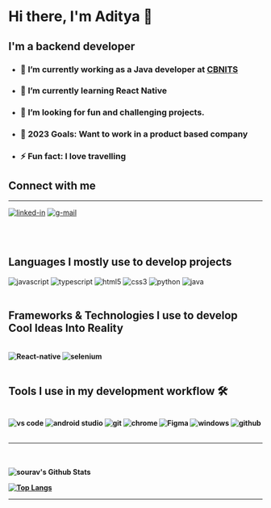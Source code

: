 # Hi there, I'm Aditya 👋

## I'm a backend developer

- ### 🔭 I’m currently working as a Java developer at [CBNITS](https://www.cbnits.com/)
- ### 🌱 I’m currently learning React Native
- ### 👯 I’m looking for fun and challenging projects.
- ### 🥅 2023 Goals: Want to work in a product based company
- ### ⚡ Fun fact: I love travelling


## Connect with me

---

[<img  alt="linked-in" src="https://img.shields.io/badge/linkedin-%230077B5.svg?&style=for-the-badge&logo=linkedin&logoColor=white" />](https://www.linkedin.com/in/aditya-devz)
[<img  alt="g-mail" src="https://img.shields.io/badge/Gmail-D14836?style=for-the-badge&logo=gmail&logoColor=white" />](mailto:ak88564@gmail.com)

<br />
<br />

## Languages I mostly use to develop projects

<img alt="javascript" src="https://img.shields.io/badge/JavaScript-F7DF1E?style=for-the-badge&logo=javascript&logoColor=black" />
<img alt="typescript" src="https://img.shields.io/badge/TypeScript-007ACC?style=for-the-badge&logo=typescript&logoColor=white" />
<img alt="html5" src="https://img.shields.io/badge/HTML5-E34F26?style=for-the-badge&logo=html5&logoColor=white" />
<img alt="css3" src="https://img.shields.io/badge/CSS3-1572B6?style=for-the-badge&logo=css3&logoColor=white" />
<img alt="python" src="https://upload.wikimedia.org/wikipedia/commons/thumb/1/1b/Blue_Python_3.9_Shield_Badge.svg/2560px-Blue_Python_3.9_Shield_Badge.svg.png">
<img alt="java" src="https://encrypted-tbn0.gstatic.com/images?q=tbn:ANd9GcQ6YDEfp08TlT4Xv6g9sG6h985JShL51zWHyA&usqp=CAU">

<br />
<br />

## Frameworks & Technologies I use to develop <b>Cool Ideas Into Reality <b/>

<br />

<img alt="React-native" src="https://img.shields.io/badge/React_Native-20232A?style=for-the-badge&logo=react&logoColor=61DAFB" />
<img alt="selenium" src="https://engineering.naukri.com/wp-content/uploads/sites/19/2016/11/selenium-logo.png">
<br />
<br />

## Tools I use in my development workflow 🛠️

<br />

<img alt="vs code" src="https://img.shields.io/badge/Visual_Studio_Code-0078D4?style=for-the-badge&logo=visual%20studio%20code&logoColor=white" />
<img alt="android studio" src="https://img.shields.io/badge/Android_Studio-3DDC84?style=for-the-badge&logo=android-studio&logoColor=white" />
<img alt="git" src="https://img.shields.io/badge/Git-F05032?style=for-the-badge&logo=git&logoColor=white" />
<img alt="chrome" src="https://img.shields.io/badge/Google_chrome-4285F4?style=for-the-badge&logo=Google-chrome&logoColor=white" />
<img alt="Figma" src="https://img.shields.io/badge/Figma-F24E1E?style=for-the-badge&logo=figma&logoColor=white" />
<img alt="windows" src="https://img.shields.io/badge/Windows-0078D6?style=for-the-badge&logo=windows&logoColor=white" />
<img alt="github" src="https://img.shields.io/badge/GitHub-100000?style=for-the-badge&logo=github&logoColor=white" />
<br />
<br />

---
<br />
<br />
<img  alt="sourav's Github Stats" src="https://github-readme-stats.vercel.app/api?username=ak88564" />

[![Top Langs](https://github-readme-stats.vercel.app/api/top-langs/?username=ak88564&langs_count=10&layout=compact)](https://github.com/anuraghazra/github-readme-stats)

---
